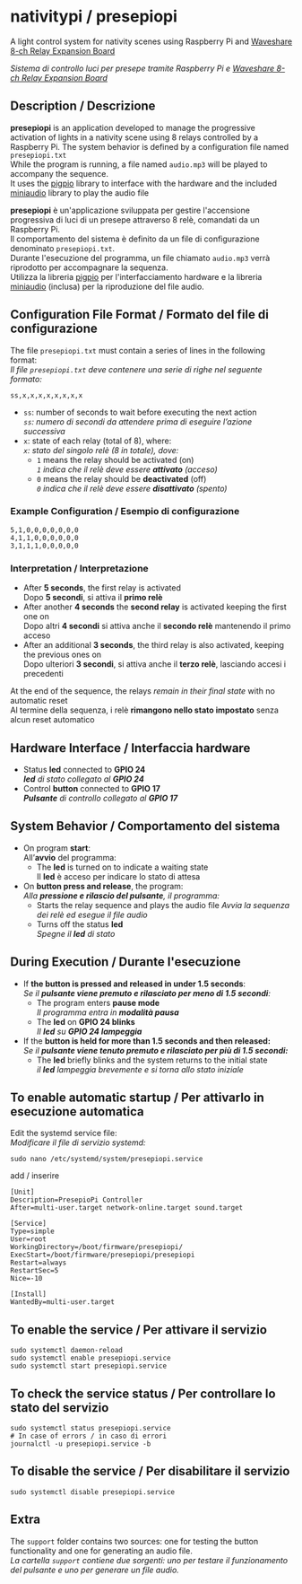 # nativitypi / presepiopi
A light control system for nativity scenes using Raspberry Pi and [Waveshare 8-ch Relay Expansion Board](https://www.waveshare.com/rpi-relay-board-b.htm)

*Sistema di controllo luci per presepe tramite Raspberry Pi e [Waveshare 8-ch Relay Expansion Board](https://www.waveshare.com/rpi-relay-board-b.htm)*

## Description / Descrizione
**presepiopi** is an application developed to manage the progressive activation of lights in a nativity scene using 8 relays controlled by a Raspberry Pi.
The system behavior is defined by a configuration file named `presepiopi.txt`  
While the program is running, a file named `audio.mp3` will be played to accompany the sequence.  
It uses the [pigpio](https://abyz.me.uk/rpi/pigpio/) library to interface with the hardware and the included [miniaudio](https://miniaud.io/) library to play the audio file

**presepiopi** è un'applicazione sviluppata per gestire l'accensione progressiva di luci di un presepe attraverso 8 relè, comandati da un Raspberry Pi.  
Il comportamento del sistema è definito da un file di configurazione denominato `presepiopi.txt`.  
Durante l'esecuzione del programma, un file chiamato `audio.mp3` verrà riprodotto per accompagnare la sequenza.  
Utilizza la libreria [pigpio](https://abyz.me.uk/rpi/pigpio/) per l'interfacciamento hardware e la libreria [miniaudio](https://miniaud.io/) (inclusa) per la riproduzione del file audio.

## Configuration File Format / Formato del file di configurazione
The file `presepiopi.txt` must contain a series of lines in the following format:  
*Il file `presepiopi.txt` deve contenere una serie di righe nel seguente formato:*
```
ss,x,x,x,x,x,x,x,x
```

- `ss`: number of seconds to wait before executing the next action  
*`ss`: numero di secondi da attendere prima di eseguire l’azione successiva*
- `x`: state of each relay (total of 8), where:  
*`x`: stato del singolo relè (8 in totale), dove:*
  - `1` means the relay should be activated (on)  
  *`1` indica che il relè deve essere **attivato** (acceso)*
  - `0` means the relay should be **deactivated** (off)  
  *`0` indica che il relè deve essere **disattivato** (spento)*

### Example Configuration / Esempio di configurazione
```
5,1,0,0,0,0,0,0,0
4,1,1,0,0,0,0,0,0
3,1,1,1,0,0,0,0,0
```

### Interpretation / Interpretazione
- After **5 seconds**, the first relay is activated  
Dopo **5 secondi**, si attiva il **primo relè**
- After another **4 seconds** the **second relay** is activated keeping the first one on  
Dopo altri **4 secondi** si attiva anche il **secondo relè** mantenendo il primo acceso  
- After an additional **3 seconds**, the third relay is also activated, keeping the previous ones on  
Dopo ulteriori **3 secondi**, si attiva anche il **terzo relè**, lasciando accesi i precedenti  

At the end of the sequence, the relays *remain in their final state* with no automatic reset  
Al termine della sequenza, i relè **rimangono nello stato impostato** senza alcun reset automatico

## Hardware Interface / Interfaccia hardware
- Status **led** connected to **GPIO 24**  
***led** di stato collegato al **GPIO 24***
- Control **button** connected to **GPIO 17**  
***Pulsante** di controllo collegato al **GPIO 17***

## System Behavior / Comportamento del sistema
- On program **start**:  
All’**avvio** del programma:
  - The **led** is turned on to indicate a waiting state  
  Il **led** è acceso per indicare lo stato di attesa
 - On **button press and release**, the program:  
 *Alla **pressione e rilascio del pulsante**, il programma:*
   - Starts the relay sequence and plays the audio file
   *Avvia la sequenza dei relè ed esegue il file audio*
   - Turns off the status **led**  
   *Spegne il **led** di stato*

## During Execution / Durante l'esecuzione
- If **the button is pressed and released in under 1.5 seconds**:  
*Se il **pulsante viene premuto e rilasciato per meno di 1.5 secondi**:*
  - The program enters **pause mode**  
  *Il programma entra in **modalità pausa***
  - The **led** on **GPIO 24 blinks**  
  *Il **led** su **GPIO 24 lampeggia***
- If the **button is held for more than 1.5 seconds and then released:**  
*Se il **pulsante viene tenuto premuto e rilasciato per più di 1.5 secondi:***
  - The **led** briefly blinks and the system returns to the initial state  
*il **led** lampeggia brevemente e si torna allo stato iniziale*
  
## To enable automatic startup / Per attivarlo in esecuzione automatica
Edit the systemd service file:  
*Modificare il file di servizio systemd:*

```
sudo nano /etc/systemd/system/presepiopi.service
```

add / inserire


```
[Unit]
Description=PresepioPi Controller
After=multi-user.target network-online.target sound.target

[Service]
Type=simple
User=root
WorkingDirectory=/boot/firmware/presepiopi/
ExecStart=/boot/firmware/presepiopi/presepiopi
Restart=always
RestartSec=5
Nice=-10

[Install]
WantedBy=multi-user.target
```

## To enable the service / Per attivare il servizio
```
sudo systemctl daemon-reload
sudo systemctl enable presepiopi.service
sudo systemctl start presepiopi.service
```

## To check the service status / Per controllare lo stato del servizio
```
sudo systemctl status presepiopi.service
# In case of errors / in caso di errori
journalctl -u presepiopi.service -b
```

## To disable the service / Per disabilitare il servizio
```
sudo systemctl disable presepiopi.service
```

## Extra
The `support` folder contains two sources: one for testing the button functionality and one for generating an audio file.  
*La cartella `support` contiene due sorgenti: uno per testare il funzionamento del pulsante e uno per generare un file audio.*